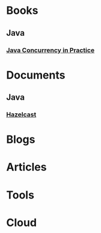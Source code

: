 # Books
## Java
### [Java Concurrency in Practice](books/java_concurrency_in_practice/jcip.md)

# Documents
## Java
### [Hazelcast](documents/hazelcast.md)

# Blogs

# Articles

# Tools

# Cloud